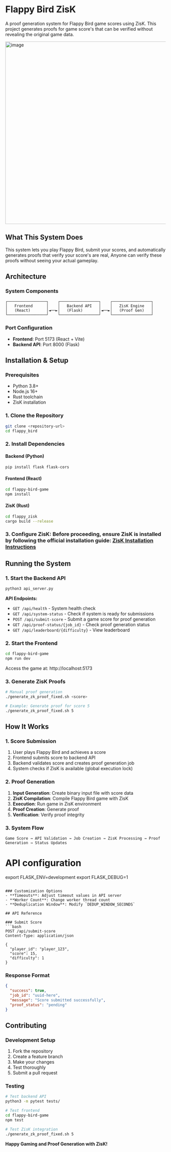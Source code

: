 # Flappy Bird ZisK 

A proof generation system for Flappy Bird game scores using ZisK. This project generates proofs for game score's that can be verified without revealing the original game data.

<img width="1003" height="572" alt="image" src="https://github.com/user-attachments/assets/d5dcd2c9-f5f1-46dd-a953-c8e6f0324108" />



## What This System Does

This system lets you play Flappy Bird, submit your scores, and automatically generates proofs that verify your score's are real, Anyone can verify these proofs without seeing your actual gameplay. 

## Architecture

### System Components
```
┌─────────────────┐    ┌─────────────────┐    ┌─────────────────┐
│   Frontend      │    │   Backend API   │    │   ZisK Engine   │
│   (React)       │◄──►│   (Flask)       │◄──►│   (Proof Gen)   │
└─────────────────┘    └─────────────────┘    └─────────────────┘
```

### Port Configuration
- **Frontend**: Port 5173 (React + Vite)
- **Backend API**: Port 8000 (Flask)

## Installation & Setup

### Prerequisites
- Python 3.8+
- Node.js 16+
- Rust toolchain
- ZisK installation

### 1. Clone the Repository
```bash
git clone <repository-url>
cd flappy_bird
```

### 2. Install Dependencies

#### Backend (Python)
```bash
pip install flask flask-cors
```

#### Frontend (React)
```bash
cd flappy-bird-game
npm install
```

#### ZisK (Rust)
```bash
cd flappy_zisk
cargo build --release
```

### 3. Configure ZisK: Before proceeding, **ensure ZisK is installed** by following the official installation guide: [ZisK Installation Instructions](https://0xpolygonhermez.github.io/zisk/getting_started/installation.html#installing-zisk)

## Running the System

### 1. Start the Backend API
```bash
python3 api_server.py
```

**API Endpoints:**
- `GET /api/health` - System health check
- `GET /api/system-status` - Check if system is ready for submissions
- `POST /api/submit-score` - Submit a game score for proof generation
- `GET /api/proof-status/{job_id}` - Check proof generation status
- `GET /api/leaderboard/{difficulty}` - View leaderboard

### 2. Start the Frontend
```bash
cd flappy-bird-game
npm run dev
```
Access the game at: http://localhost:5173

### 3. Generate ZisK Proofs
```bash
# Manual proof generation
./generate_zk_proof_fixed.sh <score>

# Example: Generate proof for score 5
./generate_zk_proof_fixed.sh 5
```

## How It Works
### 1. Score Submission
1. User plays Flappy Bird and achieves a score
2. Frontend submits score to backend API
3. Backend validates score and creates proof generation job
4. System checks if ZisK is available (global execution lock)

### 2. Proof Generation
1. **Input Generation**: Create binary input file with score data
2. **ZisK Compilation**: Compile Flappy Bird game with ZisK
3. **Execution**: Run game in ZisK environment
4. **Proof Creation**: Generate proof
5. **Verification**: Verify proof integrity

### 3. System Flow
```
Game Score → API Validation → Job Creation → ZisK Processing → Proof Generation → Status Updates
```

# API configuration
export FLASK_ENV=development
export FLASK_DEBUG=1
```

### Customization Options
- **Timeouts**: Adjust timeout values in API server
- **Worker Count**: Change worker thread count
- **Deduplication Window**: Modify `DEDUP_WINDOW_SECONDS`

## API Reference

### Submit Score
```bash
POST /api/submit-score
Content-Type: application/json

{
  "player_id": "player_123",
  "score": 15,
  "difficulty": 1
}
```

### Response Format
```json
{
  "success": true,
  "job_id": "uuid-here",
  "message": "Score submitted successfully",
  "proof_status": "pending"
}
```

## Contributing

### Development Setup
1. Fork the repository
2. Create a feature branch
3. Make your changes
4. Test thoroughly
5. Submit a pull request

### Testing
```bash
# Test backend API
python3 -m pytest tests/

# Test frontend
cd flappy-bird-game
npm test

# Test ZisK integration
./generate_zk_proof_fixed.sh 5
```
**Happy Gaming and Proof Generation with ZisK!**

